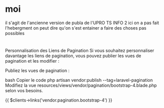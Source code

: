 # moi
il s'agit de l'ancienne version de publa de l'UPRO TS INFO 2 ici on a pas fait l'hebergment on peut dire qu'on s'est entainer a faire des choses pas possibles

#

Personnalisation des Liens de Pagination
Si vous souhaitez personnaliser davantage les liens de pagination, vous pouvez publier les vues de pagination et les modifier :

Publiez les vues de pagination :

bash
Copier le code
php artisan vendor:publish --tag=laravel-pagination
Modifiez la vue resources/views/vendor/pagination/bootstrap-4.blade.php selon vos besoins.

<!-- Pagination Links -->
<div class="d-flex justify-content-center">
    {{ $clients->links('vendor.pagination.bootstrap-4') }}
</div>

